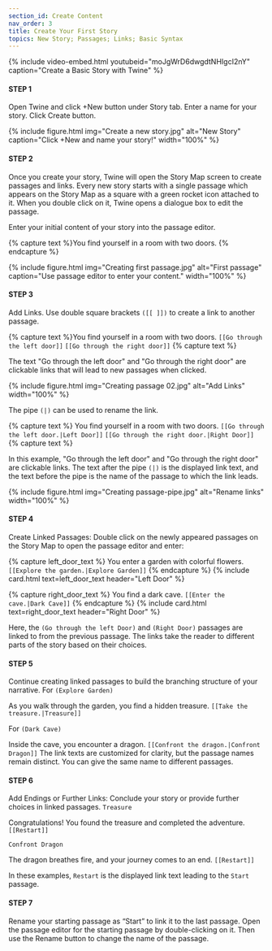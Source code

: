 ```yaml
---
section_id: Create Content
nav_order: 3
title: Create Your First Story
topics: New Story; Passages; Links; Basic Syntax
---
```


{% include video-embed.html youtubeid="moJgWrD6dwgdtNHIgcI2nY" caption="Create a Basic Story with Twine" %}

#### STEP 1
Open Twine and click +New button under Story tab. Enter a name for your story. Click Create button.

{% include figure.html img="Create a new story.jpg" alt="New Story" caption="Click +New and name your story!" width="100%" %}

#### STEP 2
Once you create your story, Twine will open the Story Map screen to create passages and links. Every new story starts with a single passage which appears on the Story Map as a square with a green rocket icon attached to it. When you double click on it, Twine opens a dialogue box to edit the passage.

Enter your initial content of your story into the passage editor. 

{% capture text %}You find yourself in a room with two doors.
{% endcapture %}

{% include figure.html img="Creating first passage.jpg" alt="First passage" caption="Use passage editor to enter your content." width="100%" %}

#### STEP 3
Add Links. Use double square brackets `([[ ]])` to create a link to another passage. 

{% capture text %}You find yourself in a room with two doors.
`[[Go through the left door]]`
`[[Go through the right door]]`
{% capture text %}

The text "Go through the left door" and "Go through the right door" are clickable links that will lead to new passages when clicked. 

{% include figure.html img="Creating passage 02.jpg" alt="Add Links" width="100%" %}

The pipe `(|)` can be used to rename the link.

{% capture text %} You find yourself in a room with two doors.
`[[Go through the left door.|Left Door]]`
`[[Go through the right door.|Right Door]]`
{% capture text %}

In this example, "Go through the left door" and "Go through the right door" are clickable links. The text after the pipe `(|)` is the displayed link text, and the text before the pipe is the name of the passage to which the link leads.

{% include figure.html img="Creating passage-pipe.jpg" alt="Rename links" width="100%" %}

#### STEP 4 
Create Linked Passages: Double click on the newly appeared passages on the Story Map to open the passage editor and enter:

{% capture left_door_text %}
  You enter a garden with colorful flowers.
  `[[Explore the garden.|Explore Garden]]`
{% endcapture %}
{% include card.html text=left_door_text header="Left Door" %}

{% capture right_door_text %}
  You find a dark cave.
  `[[Enter the cave.|Dark Cave]]`
{% endcapture %}
{% include card.html text=right_door_text header="Right Door" %}

Here, the `(Go through the left Door)` and `(Right Door)` passages are linked to from the previous passage. The links take the reader to different parts of the story based on their choices.

#### STEP 5
Continue creating linked passages to build the branching structure of your narrative.
For `(Explore Garden)`

As you walk through the garden, you find a hidden treasure.
`[[Take the treasure.|Treasure]]`

For `(Dark Cave)`

Inside the cave, you encounter a dragon.
`[[Confront the dragon.|Confront Dragon]]`
The link texts are customized for clarity, but the passage names remain distinct. You can give the same name to different passages.

#### STEP 6
Add Endings or Further Links: Conclude your story or provide further choices in linked passages.
`Treasure`

Congratulations! You found the treasure and completed the adventure.
`[[Restart]]`

`Confront Dragon`

The dragon breathes fire, and your journey comes to an end.
`[[Restart]]`

In these examples, `Restart` is the displayed link text leading to the `Start` passage.

#### STEP 7
Rename your starting passage as “Start” to link it to the last passage. Open the passage editor for the starting passage by double-clicking on it. Then use the Rename button to change the name of the passage.
